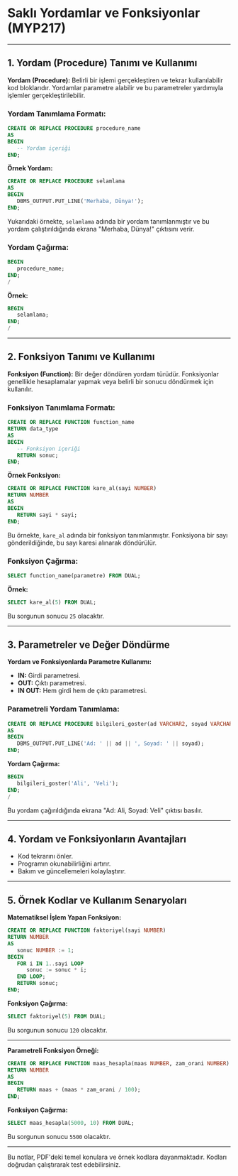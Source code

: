 # Saklı Yordamlar ve Fonksiyonlar (MYP217)

---

## 1. Yordam (Procedure) Tanımı ve Kullanımı

**Yordam (Procedure):** Belirli bir işlemi gerçekleştiren ve tekrar kullanılabilir kod bloklarıdır. Yordamlar parametre alabilir ve bu parametreler yardımıyla işlemler gerçekleştirilebilir.

### Yordam Tanımlama Formatı:
```sql
CREATE OR REPLACE PROCEDURE procedure_name
AS
BEGIN
   -- Yordam içeriği
END;
```

**Örnek Yordam:**
```sql
CREATE OR REPLACE PROCEDURE selamlama
AS
BEGIN
   DBMS_OUTPUT.PUT_LINE('Merhaba, Dünya!');
END;
```

Yukarıdaki örnekte, `selamlama` adında bir yordam tanımlanmıştır ve bu yordam çalıştırıldığında ekrana "Merhaba, Dünya!" çıktısını verir.

### Yordam Çağırma:
```sql
BEGIN
   procedure_name;
END;
/
```

**Örnek:**
```sql
BEGIN
   selamlama;
END;
/
```

---

## 2. Fonksiyon Tanımı ve Kullanımı

**Fonksiyon (Function):** Bir değer döndüren yordam türüdür. Fonksiyonlar genellikle hesaplamalar yapmak veya belirli bir sonucu döndürmek için kullanılır.

### Fonksiyon Tanımlama Formatı:
```sql
CREATE OR REPLACE FUNCTION function_name
RETURN data_type
AS
BEGIN
   -- Fonksiyon içeriği
   RETURN sonuc;
END;
```

**Örnek Fonksiyon:**
```sql
CREATE OR REPLACE FUNCTION kare_al(sayi NUMBER)
RETURN NUMBER
AS
BEGIN
   RETURN sayi * sayi;
END;
```

Bu örnekte, `kare_al` adında bir fonksiyon tanımlanmıştır. Fonksiyona bir sayı gönderildiğinde, bu sayı karesi alınarak döndürülür.

### Fonksiyon Çağırma:
```sql
SELECT function_name(parametre) FROM DUAL;
```

**Örnek:**
```sql
SELECT kare_al(5) FROM DUAL;
```
Bu sorgunun sonucu `25` olacaktır.

---

## 3. Parametreler ve Değer Döndürme

**Yordam ve Fonksiyonlarda Parametre Kullanımı:**
- **IN:** Girdi parametresi.
- **OUT:** Çıktı parametresi.
- **IN OUT:** Hem girdi hem de çıktı parametresi.

### Parametreli Yordam Tanımlama:
```sql
CREATE OR REPLACE PROCEDURE bilgileri_goster(ad VARCHAR2, soyad VARCHAR2)
AS
BEGIN
   DBMS_OUTPUT.PUT_LINE('Ad: ' || ad || ', Soyad: ' || soyad);
END;
```

**Yordam Çağırma:**
```sql
BEGIN
   bilgileri_goster('Ali', 'Veli');
END;
/
```
Bu yordam çağırıldığında ekrana "Ad: Ali, Soyad: Veli" çıktısı basılır.

---

## 4. Yordam ve Fonksiyonların Avantajları
- Kod tekrarını önler.
- Programın okunabilirliğini artırır.
- Bakım ve güncellemeleri kolaylaştırır.

---

## 5. Örnek Kodlar ve Kullanım Senaryoları

**Matematiksel İşlem Yapan Fonksiyon:**
```sql
CREATE OR REPLACE FUNCTION faktoriyel(sayi NUMBER)
RETURN NUMBER
AS
   sonuc NUMBER := 1;
BEGIN
   FOR i IN 1..sayi LOOP
      sonuc := sonuc * i;
   END LOOP;
   RETURN sonuc;
END;
```

**Fonksiyon Çağırma:**
```sql
SELECT faktoriyel(5) FROM DUAL;
```
Bu sorgunun sonucu `120` olacaktır.

---

**Parametreli Fonksiyon Örneği:**
```sql
CREATE OR REPLACE FUNCTION maas_hesapla(maas NUMBER, zam_orani NUMBER)
RETURN NUMBER
AS
BEGIN
   RETURN maas + (maas * zam_orani / 100);
END;
```

**Fonksiyon Çağırma:**
```sql
SELECT maas_hesapla(5000, 10) FROM DUAL;
```
Bu sorgunun sonucu `5500` olacaktır.

---

Bu notlar, PDF'deki temel konulara ve örnek kodlara dayanmaktadır. Kodları doğrudan çalıştırarak test edebilirsiniz.
